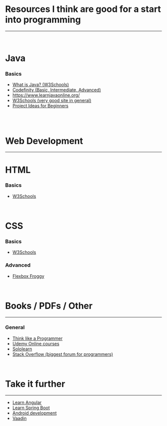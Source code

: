 # Resources I think are good for a start into programming
<hr/>
<br>

# Java
### Basics

* <a href="https://www.w3schools.com/java/java_intro.asp">What is Java? (W3Schools)</a>
* <a href="https://codefinity.com/start/java">Codefinity (Basic, Intermediate, Advanced)</a>
* https://www.learnjavaonline.org/
* <a href="https://www.w3schools.com/java/">W3Schools (very good site in general)</a>
* <a href="https://bootcamp.cvn.columbia.edu/blog/java-projects-for-beginners-to-gain-skills/">Project Ideas for Beginners</a>

<br><br>
# Web Development
<hr/>

# HTML
### Basics
* <a href="https://www.w3schools.com/html/">W3Schools</a>

<br>

# CSS
### Basics

* <a href="https://www.w3schools.com/css/">W3Schools</a>


### Advanced

* <a href="https://flexboxfroggy.com/#de">Flexbox Froggy</a>

<br>

# Books / PDFs / Other
<hr/>

### General

* <a href="http://www.r-5.org/files/books/computers/overviews/patterns/V_Anton_Spraul-Think_Like_a_Programmer-EN.pdf">Think like a Programmer</a>
* <a href="https://www.udemy.com/">Udemy Online courses</a>
* <a href="https://www.sololearn.com">Sololearn</a>
* <a href="https://www.stackoverflow.com">Stack Overflow (biggest forum for programmers)</a>

<br>

# Take it further
<hr/>

* <a href="https://angular.io/docs">Learn Angular</a>
* <a href="https://docs.spring.io/spring-boot/docs/current/reference/htmlsingle/">Learn Spring Boot</a>
* <a href="https://developer.android.com/courses">Android development</a>
* <a href="https://vaadin.com/">Vaadin</a>

